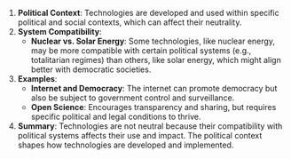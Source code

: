 1. **Political Context**: Technologies are developed and used within specific political and social contexts, which can affect their neutrality.
2. **System Compatibility**:
    - **Nuclear vs. Solar Energy**: Some technologies, like nuclear energy, may be more compatible with certain political systems (e.g., totalitarian regimes) than others, like solar energy, which might align better with democratic societies.
3. **Examples**:
    - **Internet and Democracy**: The internet can promote democracy but also be subject to government control and surveillance.
    - **Open Science**: Encourages transparency and sharing, but requires specific political and legal conditions to thrive.
4. **Summary**: Technologies are not neutral because their compatibility with political systems affects their use and impact. The political context shapes how technologies are developed and implemented.